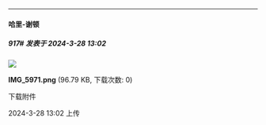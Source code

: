 ﻿
*****

####  哈里-谢顿  
##### 917#       发表于 2024-3-28 13:02

<img src="https://img.saraba1st.com/forum/202403/28/130238tmmpnm766ra8p337.png" referrerpolicy="no-referrer">

<strong>IMG_5971.png</strong> (96.79 KB, 下载次数: 0)

下载附件

2024-3-28 13:02 上传

